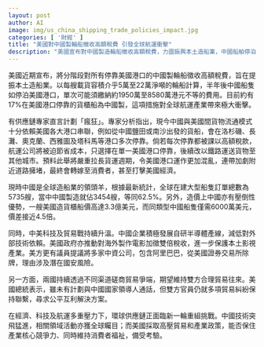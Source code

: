 ```yaml
---
layout: post
author: AI
image: img/us_china_shipping_trade_policies_impact.jpg
categories: [ '財經' ]
title: "美國對中國製輪船徵收高額稅費 引發全球航運衝擊"
description: "美國宣布對中國製造輪船徵收高額稅費，力圖振興本土造船業，中國船舶停泊美國港口將面臨巨大成本壓力，或使貨物中轉轉向鐵路並加劇港口擁擠，最終壓力將轉嫁消費者。中國在全球造船市場具壓倒性優勢，美國此舉加劇科技與貿易戰；兩國雖持續磋商，但全球供應鏈重組壓力陡增，美方保住競爭力與消費者福祉備受關注。"
---
```

美國近期宣布，將分階段對所有停靠美國港口的中國製輪船徵收高額稅費，旨在提振本土造船業。以每艘載貨容積介乎5萬至22萬淨噸的輪船計算，半年後中國船隻如停泊美國港口，單次可能須繳納約1950萬至8580萬港元不等的費用。目前約有17%在美國港口停靠的貨櫃船為中國製，這項措施對全球航運產業帶來極大衝擊。

有供應鏈專家直言計劃「瘋狂」。專家分析指出，現今中國與美國間貨物流通模式十分依賴美國各大港口串聯，例如從中國鹽田或南沙出發的貨船，會在洛杉磯、長灘、奧克蘭、西雅圖及塔科馬等港口多次停靠。倘若每次停靠都被課以高額稅款，航運公司將被迫節省成本，只選擇在單一美國港口停靠，後續改以鐵路運送貨物至其他城市。預料此舉將嚴重拉長貨運週期，令美國港口運作更加混亂，連帶加劇附近道路擁堵，最終會轉嫁至消費者，甚至打擊美國經濟。

現時中國是全球造船業的領頭羊，根據最新統計，全球在建大型船隻訂單總數為5735艘，當中中國製造就佔3454艘，等同62.5%。另外，造價上中國亦有壓倒性優勢，一艘美國造貨櫃船價高達3.3億美元，而同類型中國船隻僅需6000萬美元，價差接近4.5倍。

同時，中美科技及貿易戰持續升溫。中國企業積極發展自研半導體產線，減低對外部技術依賴。美國政府亦推動對海外製作電影加徵雙倍稅收，進一步保護本土影視產業。美方更有議員提議將多家中資公司，包含阿里巴巴，從美國證券交易所除牌，理由涉及潛在國安風險。

另一方面，兩國持續透過不同渠道磋商貿易爭端，期望維持雙方合理貿易往來。美國總統表示，雖未有計劃與中國國家領導人通話，但雙方官員仍就多項貿易糾紛保持聯繫，尋求公平互利解決方案。

在經濟、科技及航運多重壓力下，環球供應鏈正面臨新一輪重組挑戰。中國技術突飛猛進，相關領域活動亦獲全球矚目；而美國採取高壓貿易和產業政策，能否保住產業核心競爭力、同時維持消費者福祉，備受考驗。